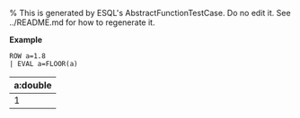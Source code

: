 % This is generated by ESQL's AbstractFunctionTestCase. Do no edit it. See ../README.md for how to regenerate it.

**Example**

```esql
ROW a=1.8
| EVAL a=FLOOR(a)
```

| a:double |
| --- |
| 1 |


